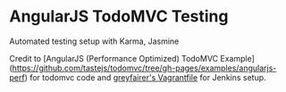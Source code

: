 # AngularJS TodoMVC Testing

Automated testing setup with Karma, Jasmine

Credit to [AngularJS (Performance Optimized) TodoMVC Example] (https://github.com/tastejs/todomvc/tree/gh-pages/examples/angularjs-perf) for todomvc code and [greyfairer's Vagrantfile](https://gist.github.com/greyfairer/ebd2206d319eb4a6728b) for Jenkins setup.